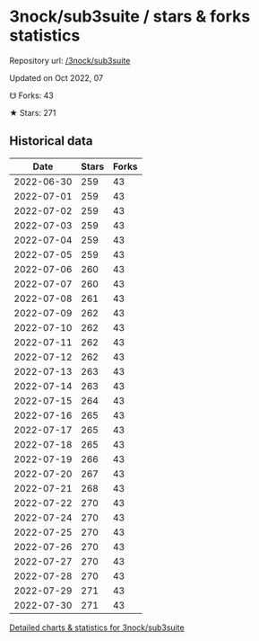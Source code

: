 # 3nock/sub3suite / stars & forks statistics

Repository url: [/3nock/sub3suite](https://github.com/3nock/sub3suite)

Updated on Oct 2022, 07

☋ Forks: 43

★ Stars: 271

## Historical data
| Date | Stars | Forks |
|------|-------|-------|
| 2022-06-30 | 259 | 43 | 
| 2022-07-01 | 259 | 43 | 
| 2022-07-02 | 259 | 43 | 
| 2022-07-03 | 259 | 43 | 
| 2022-07-04 | 259 | 43 | 
| 2022-07-05 | 259 | 43 | 
| 2022-07-06 | 260 | 43 | 
| 2022-07-07 | 260 | 43 | 
| 2022-07-08 | 261 | 43 | 
| 2022-07-09 | 262 | 43 | 
| 2022-07-10 | 262 | 43 | 
| 2022-07-11 | 262 | 43 | 
| 2022-07-12 | 262 | 43 | 
| 2022-07-13 | 263 | 43 | 
| 2022-07-14 | 263 | 43 | 
| 2022-07-15 | 264 | 43 | 
| 2022-07-16 | 265 | 43 | 
| 2022-07-17 | 265 | 43 | 
| 2022-07-18 | 265 | 43 | 
| 2022-07-19 | 266 | 43 | 
| 2022-07-20 | 267 | 43 | 
| 2022-07-21 | 268 | 43 | 
| 2022-07-22 | 270 | 43 | 
| 2022-07-24 | 270 | 43 | 
| 2022-07-25 | 270 | 43 | 
| 2022-07-26 | 270 | 43 | 
| 2022-07-27 | 270 | 43 | 
| 2022-07-28 | 270 | 43 | 
| 2022-07-29 | 271 | 43 | 
| 2022-07-30 | 271 | 43 | 


[Detailed charts & statistics for 3nock/sub3suite](https://reviewgithub.com/rep/3nock/sub3suite)
